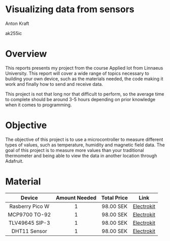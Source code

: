 # Visualizing data from sensors


Anton Kraft

ak255ic

# Overview

This reports presents my project from the course Applied Iot from Linnaeus University. This report will cover a wide range of topics necessary to building your own device, such as the materials needed, the code making it work and finally how to send and receive data.

This project is not that long nor that difficult to perform, so the average time to complete should be around 3-5 hours depending on prior knowledge when it comes to programming.

# Objective

The objective of this project is to use a microcontroller to measure different types of values, such as temperature, humidity and magnetic field data. The goal of this project is to measure more values than your traditional thermometer and being able to view the data in another location through Adafruit.

# Material

| Device          | Amount Needed             | Total Price             | Link    |
|:-------------:|:-------------:|:-------------:|:-------------:|
| Rasberry Pico W    | 1     | 98.00 SEK     |   [Electrokit](https://www.electrokit.com/en/product/raspberry-pi-pico-w/)
| MCP9700 TO-92      | 1     | 98.00 SEK     |   [Electrokit](https://www.electrokit.com/en/product/mcp9700-e-to-to-92-temperature-sensor/) |
| TLV49645 SIP-3     | 1     | 98.00 SEK     |   [Electrokit](https://www.electrokit.com/en/product/tlv49645-sip-3-hall-effektsensor-digital-2/) |
| DHT11 Sensor       | 1     | 98.00 SEK     |   [Electrokit](https://www.electrokit.com/en/product/digital-temperature-and-humidity-sensor-dht11/) |


